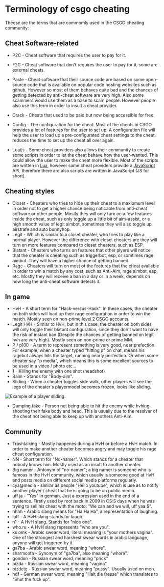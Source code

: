 # Terminology of csgo cheating

Theese are the terms that are commomly used in the CSGO cheating community:

## Cheat Software-related

* P2C - Cheat software that requires the user to pay for it.
* F2C - Cheat software that don't requires the user to pay for it, some are external cheats.
* Paste - Cheat software that their source code are based on some open-source code that is available on popular code hosting websites such as github. However so most of them behaves quite bad and the chances of getting detected by anti-cheat software are very high. Also some scammers would use them as a base to scam people. However people also use this term in order to insult a cheat provider.

* Crack - Cheats that used to be paid but now being accessible for free.
* Config - The configuration for the cheat. Most of the cheats in CSGO provides a lot of features for the user to set up. A configuration file will help the user to load up a pre-configurated cheat settings to the cheat, reduces the time to set up the cheat all over again.
* Lua/js - Some cheat providers also allows their community to create some scripts in order to let the cheat behave how the user-wanted. This could allow the user to make the cheat more flexible. Most of the scripts are written in [Lua](https://www.lua.org/), however some cheat providers provide a [JavaScript](https://en.wikipedia.org/wiki/JavaScript) API, therefore there are also scripts are written in JavaScript \(JS for short\).

## Cheating styles

* Closet - Cheaters who tries to hide up their cheat to a maxiumum level in order not to get a higher chance being noticable from anti-cheat software or other people. Mostly they will only turn on a few features inside the cheat, such as only toggle up a little bit of aim-assist, or a high smooth value of legit aimbot, sometimes they will also toggle up airstrafe and auto bunnyhop.
* Legit - Which is similar to a closet cheater, who tries to play like a normal player. However the difference with closet cheaters are they will turn on more features compared to closet cheaters, such as ESP.
* Blatant - Cheaters who turns on features that other plyers will notice that the cheater is cheating such as triggerbot, esp, or somtimes rage aimbot. They will have a higher chance of getting banned.
* Rage - Cheaters will turn on most of the features that the cheat available in order to win a match by any cost, such as Anti-Aim, rage aimbot, esp, etc. Mostly they will receive a ban in a day or in a week, depends on how long the anti-cheat software detects it.

## In game

* HvH - A short term for "Hack-versus-Hack". In these cases, the cheater on both sides will load up their rage configuration in order to win the match. Mostly seen on non-prime level 2 CSGO accounts.
* Legit HvH - Simlar to HvH, but in this case, the cheater on both sides will only toggle their blatant configuration, since they don't want to have the risk of instant ban \(Despite the chances of getting banned on legit hvh are very high\). Mostly seen on non-prime or prime MM.
* P / p100 - A term to represent something is very good, near prefection. For example, when a cheater typed "hitting p" on chat, means his ragebot always hits the target, running nearly perfection. Or when some cheater say "p media", which means this is some excellent sources to be used in a video / photo etc...
* 1 - Killing the enemy with one shot (headshot)
* Baim - Stands for "Body-aim".
* Sliding - When a cheater toggles side walk, other players will see the legs of the cheater's playermodel becomes frozen, looks like sliding.

![Example of a player sliding.](https://thumbs.gfycat.com/GaseousUnluckyAnophelesmosquito-size_restricted.gif)

* Dumping fake - Person not being able to hit the enemy while hvhing, shooting their fake body and head. This is usually due to the resolver of the cheat not being able to keep up with anothers Anti-Aim.

## Community

* Trashtalking - Mostly happenes during a HvH or before a HvH match. In order to make another cheater becomes angry and may toggle his rage cheat configuration.
* NN - Short term for "No-namer". Which stands for a cheater that nobody knows him. Mostly used as an insult to another cheater.
* Big namer - Antonym of "no-namer"; a big namer is someone who is famous in the HvH community, which usually is someone good at HvH and posts media on different social media platforms regularly.
* cya@media - similar as people "Hello youtube", which is use as to notify another player / cheat that he is going to be on public media.
* uff ja - "Yes" in german. Just a expression used in the end of a sentence. Firstly used by root back in 2009 in CS:S days when he was trying to sell his cheat with the moto: "We can and we will, uff yaa $".
* hhhh - Arabic slang means for "Ha Ha Ha", a representation of laughing.
* laff - A HvH slang stands for laugh.
* n1 - A HvH slang. Stands for "nice one".
* who.ru - A HvH slang represents "who are you".
* ks omk - Arabic swear word, literal meaning is "your mothers vagina". One of the strongest and harshest swear words in arabic language, anyone will get triggered by it.
* ga7ba - Arabic swear word, meaning "whore".
* sharmoota - Synonym of "ga7ba", also meaning "whore".
* gondon - Russian swear word, meaning "prick"
* pizda - Russian swear word, meaning "vagina"
* pizdetc - Russian swear word, meaning "pussy". Usually used on men.
* hdf - German swear word, meaning "Halt die fresse" which translates to "Shut the fuck up".

